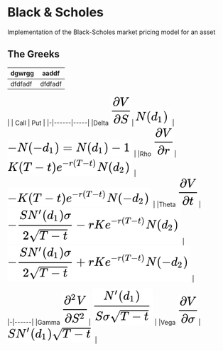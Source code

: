 # Black & Scholes
Implementation of the Black-Scholes market pricing model for an asset


## The Greeks
<table>
  <thead>
  <tr>
    <th>
      dgwrgg
    </th>
    <th>
      aaddf
    </th>
  </tr>
  </thead>
  <tbody>
    <tr>
      <td>dfdfadf</td>
      <td>dfdfadf</td>
    </tr>
  </tbody>
</table>
| | Call | Put |
|-|------|-----|
|Delta <img src="./images/delta_genform.svg" />| <img src="./images/delta_callform.svg" /> | <img src="./images/delta_putform.svg" /> |
|Rho <img src="./images/rho_genform.svg" />| <img src="./images/rho_callform.svg" /> | <img src="./images/rho_putform.svg" /> |
|Theta <img src="./images/theta_genform.svg" />| <img src="./images/theta_callform.svg" /> | <img src="./images/theta_putform.svg" /> |

|-|------|
|Gamma <img src="./images/gamma_genform.svg" />| <img src="./images/gamma.svg" /> |
|Vega <img src="./images/vega_genform.svg" />| <img src="./images/vega.svg" /> |

